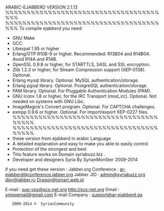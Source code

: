 ARABIC-EJABBERD VERSION 2.1.13
%%%%%%%%%%%%%%%%%%%%%%%%%%%%%%%%%%%%%%%
%%%%%%%%%%%%%%%%%%%%%%%%%%%%%%%%%%%%%%%
To compile ejabberd you need:
 - GNU Make
 - GCC
 - Libexpat 1.95 or higher
 - Erlang/OTP R10B-9 or higher. Recommended: R13B04 and R14B04.
   Avoid R14A and R14B.
 - OpenSSL 0.9.8 or higher, for STARTTLS, SASL and SSL encryption.
 - Zlib 1.2.3 or higher, for Stream Compression support
   (XEP-0138). Optional.
 - Erlang mysql library. Optional. MySQL authentication/storage.
 - Erlang pgsql library. Optional. PostgreSQL authentication/storage.
 - PAM library. Optional. For Pluggable Authentication Modules (PAM).
 - GNU Iconv 1.8 or higher, for the IRC Transport
   (mod_irc). Optional. Not needed on systems with GNU Libc.
 - ImageMagick's Convert program. Optional. For CAPTCHA challenges.
 - exmpp 0.9.6 or higher. Optional. For import/export XEP-0227 files. 
%%%%%%%%%%%%%%%%%%%%%%%%%%%%%%%%%%%%%%%
%%%%%%%%%%%%%%%%%%%%%%%%%%%%%%%%%%%%%%%
  - these version from ejabberd in arabic Language
  - A detailed explanation and easy to make you able to easily control
  - Protection of the strongest and best
  - This feature works on Domain  syriabuzz.biz .
  - Developer and designers Syria By SyrianMonSter 2009-2014


   if you need get these version :
   Jabber.org Conference : ar-ejabberd@conference.jabber.org
   Jabber JID : admin@syriabuzz.org
                dipr@jabber.ru
                Dragon@jsmart.web.id
                
   E-mail     : sup-vps@scs-net.org http://scs-net.org
   Gmail      : xmppemail@gmail.com 
   E-mail Company : support@ar-ejabberd.ga
   
       2009-2014 ©  SyrianCommunity
          

